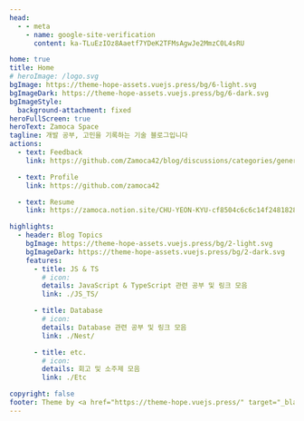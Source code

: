 ```yaml
---
head:
  - - meta
    - name: google-site-verification
      content: ka-TLuEzIOz8Aaetf7YDeK2TFMsAgwJe2MmzC0L4sRU

home: true
title: Home
# heroImage: /logo.svg
bgImage: https://theme-hope-assets.vuejs.press/bg/6-light.svg
bgImageDark: https://theme-hope-assets.vuejs.press/bg/6-dark.svg
bgImageStyle:
  background-attachment: fixed
heroFullScreen: true
heroText: Zamoca Space
tagline: 개발 공부, 고민을 기록하는 기술 블로그입니다
actions:
  - text: Feedback
    link: https://github.com/Zamoca42/blog/discussions/categories/general

  - text: Profile
    link: https://github.com/zamoca42

  - text: Resume
    link: https://zamoca.notion.site/CHU-YEON-KYU-cf8504c6c6c14f2481828d7177b85aa7?pvs=4

highlights:
  - header: Blog Topics
    bgImage: https://theme-hope-assets.vuejs.press/bg/2-light.svg
    bgImageDark: https://theme-hope-assets.vuejs.press/bg/2-dark.svg
    features:
      - title: JS & TS
        # icon:
        details: JavaScript & TypeScript 관련 공부 및 링크 모음
        link: ./JS_TS/

      - title: Database
        # icon:
        details: Database 관련 공부 및 링크 모음
        link: ./Nest/

      - title: etc.
        # icon:
        details: 회고 및 소주제 모음
        link: ./Etc

copyright: false
footer: Theme by <a href="https://theme-hope.vuejs.press/" target="_blank">VuePress Theme Hope</a> | MIT Licensed, Copyright © 2019-present Mr.Hope
---
```

